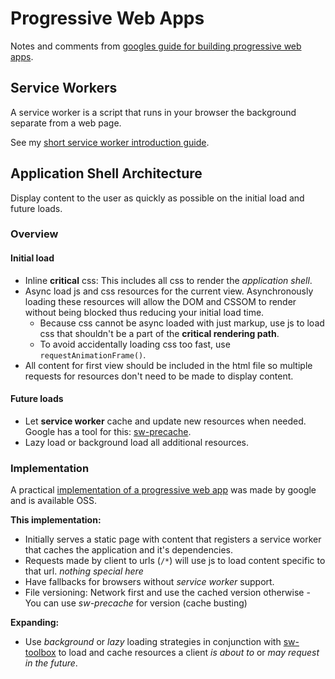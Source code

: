 Progressive Web Apps
====================
Notes and comments from [googles guide for building progressive web apps][1].



Service Workers
---------------
A service worker is a script that runs in your browser the background separate from a web page.

See my [short service worker introduction guide][4].



Application Shell Architecture
------------------------------
Display content to the user as quickly as possible on the initial load and future loads.


### Overview

#### Initial load
* Inline __critical__ css: This includes all css to render the _application shell_.
* Async load js and css resources for the current view. Asynchronously loading these resources will allow the DOM and CSSOM to render without being blocked thus reducing your initial load time.
  * Because css cannot be async loaded with just markup, use js to load css that shouldn't be a part of the __critical rendering path__.
  * To avoid accidentally loading css too fast, use `requestAnimationFrame()`.
* All content for first view should be included in the html file so multiple requests for resources don't need to be made to display content.

#### Future loads
* Let __service worker__ cache and update new resources when needed. Google has a tool for this: [sw-precache][2].
* Lazy load or background load all additional resources.


### Implementation
A practical [implementation of a progressive web app][3] was made by google and is available OSS.

__This implementation:__
* Initially serves a static page with content that registers a service worker that caches the application and it's dependencies.
* Requests made by client to urls (`/*`) will use js to load content specific to that url. _nothing special here_
* Have fallbacks for browsers without _service worker_ support.
* File versioning: Network first and use the cached version otherwise - You can use _sw-precache_ for version (cache busting)

__Expanding:__
* Use _background_ or _lazy_ loading strategies in conjunction with [sw-toolbox][4] to load and cache resources a client _is about to_ or _may request in the future_.




<!--References-->
[1]: https://developers.google.com/web/progressive-web-apps/ "Google's progressive-web-apps guide"
[2]: https://github.com/GoogleChrome/sw-precache/ "sw-precache github"
[3]: https://github.com/GoogleChrome/application-shell "Application shell demo github"
[4]: /goldhand/notes/notes/service_workers.md "Web Service Workers Introduction"
